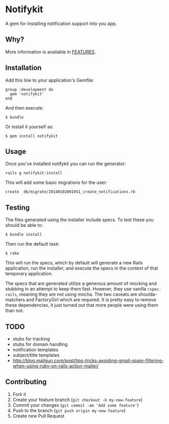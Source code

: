 # Notifykit

A gem for installing notification support into you app.

## Why?

More information is available in [FEATURES](FEATURES.md).

## Installation

Add this line to your application's Gemfile:

    group :development do
      gem 'notifykit'
    end

And then execute:

    $ bundle

Or install it yourself as:

    $ gem install notifykit

## Usage

Once you've installed notifykit you can run the generator:

    rails g notifykit:install

This will add some basic migrations for the user:

    create  db/migrate/20140102001051_create_notifications.rb

## Testing

The files generated using the installer include specs. To test these you should be
able to:

    $ bundle install

Then run the default task:

    $ rake

This will run the specs, which by default will generate a new Rails application,
run the installer, and execute the specs in the context of that temporary
application.

The specs that are generated utilize a generous amount of mocking and stubbing in
an attempt to keep them fast. However, they use vanilla `rspec-rails`, meaning
they are not using mocha. The two caveats are shoulda-matchers and FactoryGirl which
are required. It is pretty easy to remove these dependencies, it just turned out
that more people were using them than not.

## TODO

* stubs for tracking
* stubs for domain handling
* notification templates
* subject/title templates
* http://blog.mailgun.com/post/tips-tricks-avoiding-gmail-spam-filtering-when-using-ruby-on-rails-action-mailer/

## Contributing

1. Fork it
2. Create your feature branch (`git checkout -b my-new-feature`)
3. Commit your changes (`git commit -am 'Add some feature'`)
4. Push to the branch (`git push origin my-new-feature`)
5. Create new Pull Request
